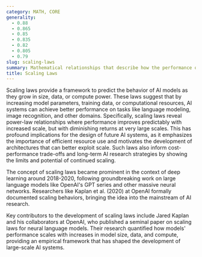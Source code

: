 ```yaml
---
category: MATH, CORE
generality:
  - 0.88
  - 0.865
  - 0.85
  - 0.835
  - 0.82
  - 0.805
  - 0.79
slug: scaling-laws
summary: Mathematical relationships that describe how the performance of machine learning models, particularly deep learning models, improves as their size, the amount of data, or computational resources increases.
title: Scaling Laws
---
```


Scaling laws provide a framework to predict the behavior of AI models as they grow in size, data, or compute power. These laws suggest that by increasing model parameters, training data, or computational resources, AI systems can achieve better performance on tasks like language modeling, image recognition, and other domains. Specifically, scaling laws reveal power-law relationships where performance improves predictably with increased scale, but with diminishing returns at very large scales. This has profound implications for the design of future AI systems, as it emphasizes the importance of efficient resource use and motivates the development of architectures that can better exploit scale. Such laws also inform cost-performance trade-offs and long-term AI research strategies by showing the limits and potential of continued scaling.

The concept of scaling laws became prominent in the context of deep learning around 2018-2020, following groundbreaking work on large language models like OpenAI's GPT series and other massive neural networks. Researchers like Kaplan et al. (2020) at OpenAI formally documented scaling behaviors, bringing the idea into the mainstream of AI research.

Key contributors to the development of scaling laws include Jared Kaplan and his collaborators at OpenAI, who published a seminal paper on scaling laws for neural language models. Their research quantified how models' performance scales with increases in model size, data, and compute, providing an empirical framework that has shaped the development of large-scale AI systems.
